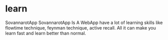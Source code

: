 # learn
 SovannarotApp  SovannarotApp Is A WebApp have a lot of learning skills like flowtime technique, feynman technique, active recall. All it can make you learn fast and learn better than normal.
